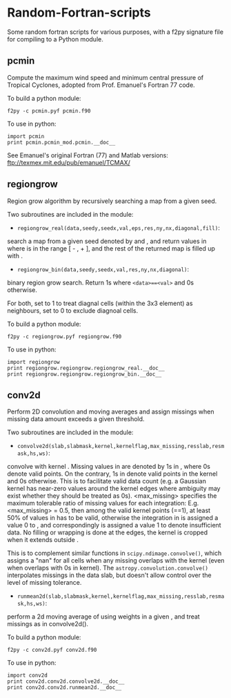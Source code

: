 # Random-Fortran-scripts

Some random fortran scripts for various purposes, with a f2py signature file for compiling to a Python module.

## pcmin

Compute the maximum wind speed and minimum central pressure of Tropical Cyclones, adopted from Prof. Emanuel's Fortran 77 code.

To build a python module:
```
f2py -c pcmin.pyf pcmin.f90
```
To use in python:

```
import pcmin
print pcmin.pcmin_mod.pcmin.__doc__
```

See Emanuel's original Fortran (77) and Matlab versions: ftp://texmex.mit.edu/pub/emanuel/TCMAX/


## regiongrow

Region grow algorithm by recursively searching a map from a given seed.

Two subroutines are included in the module:

- `regiongrow_real(data,seedy,seedx,val,eps,res,ny,nx,diagonal,fill)`:

search a map <data> from a given seed denoted by <seedy> and <seedx>, and return values in <data> where <data> is in the range [<val> - <eps>, <val> + <eps>], and the rest of the returned map is filled up with <fill>.

- `regiongrow_bin(data,seedy,seedx,val,res,ny,nx,diagonal)`:

binary region grow search. Return 1s where `<data>==<val>` and 0s otherwise.

For both, set <diagnoal> to 1 to treat diagnal cells (within the 3x3 element) as neighbours, set to 0 to exclude diagnoal cells.

To build a python module:
```
f2py -c regiongrow.pyf regiongrow.f90
```
To use in python:

```
import regiongrow
print regiongrow.regiongrow.regiongrow_real.__doc__
print regiongrow.regiongrow.regiongrow_bin.__doc__
```

## conv2d

Perform 2D convolution and moving averages and assign missings when missing data amount exceeds a given threshold.

Two subroutines are included in the module:

- `convolve2d(slab,slabmask,kernel,kernelflag,max_missing,resslab,resmask,hs,ws)`:

convolve <slab> with kernel <kernel>. Missing values in <slab> are denoted by 1s in <slabmask>, where 0s denote valid points. On the contrary, 1s in <kernelflag> denote valid points in the kernel and 0s otherwise. This is to facilitate valid data count (e.g. a Gaussian kernel has near-zero values around the kernel edges where ambiguity may exist whether they should be treated as 0s). <max_missing> specifies the maximum tolerable ratio of missing values for each integration: E.g. <max_missing> = 0.5, then among the valid kernel points (<kernelflag>==1), at least 50% of values in <data> has to be valid, otherwise the integration in is assigned a value 0 to <reslab>, and correspondingly <resmask> is assigned a value 1 to denote insufficient data. No filling or wrapping is done at the edges, the kernel is cropped when it extends outside <data>.

This is to complement similar functions in `scipy.ndimage.convolve()`, which assigns a "nan" for all cells when any missing overlaps with the kernel (even when overlaps with 0s in kernel). The `astropy.convolution.convolve()` interpolates missings in the data slab, but doesn't allow control over the level of missing tolerance.

- `runmean2d(slab,slabmask,kernel,kernelflag,max_missing,resslab,resmask,hs,ws)`:

perform a 2d moving average of <data> using weights in a given <kernel>, and treat missings as in convolve2d().

To build a python module:
```
f2py -c conv2d.pyf conv2d.f90
```
To use in python:

```
import conv2d
print conv2d.conv2d.convolve2d.__doc__
print conv2d.conv2d.runmean2d.__doc__
```
